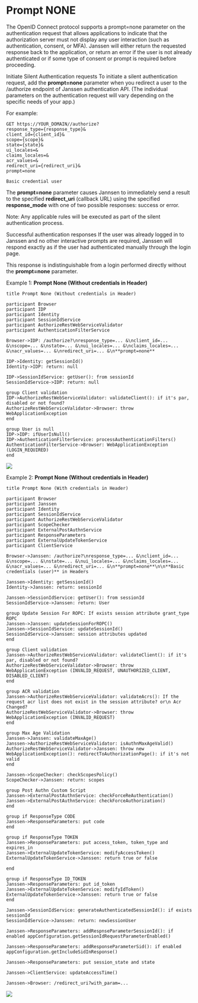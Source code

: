 # Prompt NONE

The OpenID Connect protocol supports a prompt=none parameter on the authentication request that allows applications to indicate that the authorization server must not display any user interaction (such as authentication, consent, or MFA). Janssen will either return the requested response back to the application, or return an error if the user is not already authenticated or if some type of consent or prompt is required before proceeding.

Initiate Silent Authentication requests
To initiate a silent authentication request, add the **prompt=none** parameter when you
redirect a user to the /authorize endpoint of Janssen authentication API.
(The individual parameters on the authentication request will vary depending on the specific needs of your app.)

For example:

```
GET https://YOUR_DOMAIN//authorize?
response_type={response_type}&
client_id={client_id}&
scope={scope}&
state={state}&
ui_locales=&
claims_locales=&
acr_values=&
redirect_uri={redirect_uri}&
prompt=none

Basic credential user
```

The **prompt=none** parameter causes Jannsen to immediately send a result to the specified
**redirect_uri** (callback URL) using the specified **response_mode** with one of two possible
responses: success or error.

Note: Any applicable rules will be executed as part of the silent authentication process.

Successful authentication responses
If the user was already logged in to Janssen and no other interactive prompts are required, Janssen
will respond exactly as if the user had authenticated manually through the login page.

This response is indistinguishable from a login performed directly without the **prompt=none** parameter.

Example 1: **Prompt None (Without credentials in Header)**
```
title Prompt None (Without credentials in Header)

participant Browser
participant IDP
participant Identity
participant SessionIdService
participant AuthorizeRestWebServiceValidator
participant AuthenticationFilterService

Browser->IDP: /authorize?\nresponse_type=... &\nclient_id=... &\nscope=... &\nstate=... &\nui_locales=... &\nclaims_locales=... &\nacr_values=... &\nredirect_uri=... &\n**prompt=none**

IDP->Identity: getSessionId()
Identity->IDP: return: null

IDP->SessionIdService: getUser(): from sessionId
SessionIdService->IDP: return: null

group Client validation
IDP->AuthorizeRestWebServiceValidator: validateClient(): if it's par, disabled or not found?
AuthorizeRestWebServiceValidator->Browser: throw WebApplicationException
end

group User is null
IDP->IDP: ifUserIsNull()
IDP->AuthenticationFilterService: processAuthenticationFilters()
AuthenticationFilterService->Browser: WebApplicationException (LOGIN_REQUIRED)
end
```
![](prompt1.png)

Example 2: **Prompt None (Without credentials in Header)**
```
title Prompt None (With credentials in Header)

participant Browser
participant Janssen
participant Identity
participant SessionIdService
participant AuthorizeRestWebServiceValidator
participant ScopeChecker
participant ExternalPostAuthnService
participant ResponseParameters
participant ExternalUpdateTokenService
participant ClientService

Browser->Janssen: /authorize?\nresponse_type=... &\nclient_id=... &\nscope=... &\nstate=... &\nui_locales=... &\nclaims_locales=... &\nacr_values=... &\nredirect_uri=... &\n**prompt=none**\n\n**Basic credentials (user)** in Headers

Janssen->Identity: getSessionId()
Identity->Janssen: return: sessionId

Janssen->SessionIdService: getUser(): from sessionId
SessionIdService->Janssen: return: User

group Update Session For ROPC: If exists session attribute grant_type ROPC
Janssen->Janssen: updateSessionForROPC()
Janssen->SessionIdService: updateSessionId()
SessionIdService->Janssen: session attributes updated
end

group Client validation
Janssen->AuthorizeRestWebServiceValidator: validateClient(): if it's par, disabled or not found?
AuthorizeRestWebServiceValidator->Browser: throw WebApplicationException (INVALID_REQUEST, UNAUTHORIZED_CLIENT, DISABLED_CLIENT)
end

group ACR validation
Janssen->AuthorizeRestWebServiceValidator: validateAcrs(): If the request acr list does not exist in the session attribute? or\n Acr Changed?
AuthorizeRestWebServiceValidator->Browser: throw WebApplicationException (INVALID_REQUEST)
end

group Max Age Validation
Janssen->Janssen: validateMaxAge()
Janssen->AuthorizeRestWebServiceValidator: isAuthnMaxAgeValid()
AuthorizeRestWebServiceValidator->Janssen: throw new WebApplicationException(): redirectToAuthorizationPage(): if it's not valid
end

Janssen->ScopeChecker: checkScopesPolicy()
ScopeChecker->Janssen: return: scopes

group Post Authn Custom Script
Janssen->ExternalPostAuthnService: checkForceReAuthentication()
Janssen->ExternalPostAuthnService: checkForceAuthorization()
end

group if ResponseType CODE
Janssen->ResponseParameters: put code
end

group if ResponseType TOKEN
Janssen->ResponseParameters: put access_token, token_type and expires_in
Janssen->ExternalUpdateTokenService: modifyAccessToken()
ExternalUpdateTokenService->Janssen: return true or false

end

group if ResponseType ID_TOKEN
Janssen->ResponseParameters: put id_token
Janssen->ExternalUpdateTokenService: modifyIdToken()
ExternalUpdateTokenService->Janssen: return true or false
end

Janssen->SessionIdService: generateAuthenticatedSessionId(): if exists sessionId
SessionIdService->Janssen: return: newSessionUser

Janssen->ResponseParameters: addRespnseParameterSessionId(): if enabled appConfiguration.getSessionIdRequestParameterEnabled()

Janssen->ResponseParameters: addResponseParameterSid(): if enabled appConfiguration.getIncludeSidInResponse()

Janssen->ResponseParameters: put session_state and state

Janssen->ClientService: updateAccessTime()

Janssen->Browser: /redirect_uri?with_param=...
```
![](prompt2.png)
